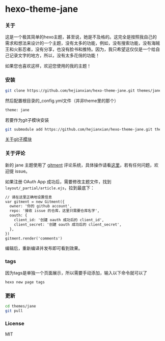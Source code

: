 # hexo-theme-jane

### 关于

这是一个极其简单的hexo主题，甚至说，她是不及格的。这完全是按照我自己的需求和想法来设计的一个主题，没有太多的功能，例如，没有搜索功能，没有海贼王和火影忍者，没有分享，也没有脸书和推特。因为，我只希望这仅仅是一个给自己记录文字的地方，所以，没有太多花俏的功能！

如果您也喜欢这样，欢迎您使用的我的主题！

### 安装

```bash
git clone https://github.com/hejianxian/hexo-theme-jane.git themes/jane
```

然后配置根目录的_config.yml文件（并非theme里的那个）

```bash
theme: jane
```

若要作为git子模块安装
```bash
git submodule add https://github.com/hejianxian/hexo-theme-jane.git themes/jane
```
[关于git子模块](https://yuguo.us/weblog/git-submodule/)

### 关于评论

新的 jane 主题使用了 [gitment](https://github.com/imsun/gitment) 评论系统，具体操作请看[这里](https://imsun.net/posts/gitment-introduction/)，若有任何问题，欢迎提 issue。

如果注册 OAuth App 成功后，需要修改主题文件，找到`layout/_partial/article.ejs`，拉到最底下：

```html
// 请在这里正确地设置信息
var gitment = new Gitment({
  owner: '你的 github account',
  repo: '接收 issue 的仓库，这里只需要仓库名字',
  oauth: {
    client_id: '创建 oauth 成功后的 client_id',
    client_secret: '创建 oauth 成功后的 client_secret',
  },
})
gitment.render('comments')
```

编辑后，重新编译并发布即可看到效果。

### tags
因为tags是单独一个页面展示，所以需要手动添加，输入以下命令就可以了

```bash
hexo new page tags
```

### 更新

```bash
cd themes/jane
git pull
```

### License

MIT
